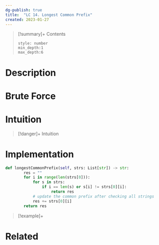 ```yaml
---
dg-publish: true
title:  "LC 14. Longest Common Prefix"
created: 2023-01-27
---
```


>[!summary]+ Contents
>```toc
>style: number
>min_depth:1
>max_depth:6
>```

# Description

# Brute Force
# Intuition

>[!danger]+ Intuition

# Implementation
```python
def longestCommonPrefix(self, strs: List[str]) -> str:
        res = ""
        for i in range(len(strs[0])):
            for s in strs:
                if i == len(s) or s[i] != strs[0][i]:
                    return res
            # update the common prefix after checking all strings
            res += strs[0][i]
        return res
```

>[!example]+ 


# Related
